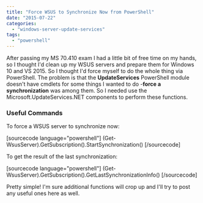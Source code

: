 ```yaml
---
title: "Force WSUS to Synchronize Now from PowerShell"
date: "2015-07-22"
categories: 
  - "windows-server-update-services"
tags: 
  - "powershell"
---
```


After passing my MS 70.410 exam I had a little bit of free time on my hands, so I thought I'd clean up my WSUS servers and prepare them for Windows 10 and VS 2015. So I thought I'd force myself to do the whole thing via PowerShell. The problem is that the **UpdateServices** PowerShell module doesn't have cmdlets for some things I wanted to do -**force a synchronization** was among them. So I needed use the Microsoft.UpdateServices.NET components to perform these functions.

### Useful Commands

To force a WSUS server to synchronize now:

\[sourcecode language="powershell"\] (Get-WsusServer).GetSubscription().StartSynchronization() \[/sourcecode\]

To get the result of the last synchronization:

\[sourcecode language="powershell"\] (Get-WsusServer).GetSubscription().GetLastSynchronizationInfo() \[/sourcecode\]

Pretty simple! I'm sure additional functions will crop up and I'll try to post any useful ones here as well.
